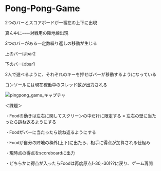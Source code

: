 # Pong-Pong-Game
2つのバーとスコアボードが一番左の上下に出現

真ん中に----対戦用の陣地線出現

2つのバーがある一定数繰り返しの移動が生じる

上のバーはbar2

下のバーはbar1

2人で遊べるように、それぞれのキーを押せばバーが移動するようになっている

コンソールには現在稼働中のスレッド数が出力される

![pingpong_game_キャプチャ](https://user-images.githubusercontent.com/39981286/129738799-99411254-d9a2-4994-8782-0519a94b22b6.PNG)

＜課題＞

・Foodの動きは左右に関してスクリーンの中だけに限定する = 左右の壁に当たったら跳ね返るようにする

・Foodがバーに当たったら跳ね返るようにする

・Foodが自分の陣地の枠外(上下)に出たら、相手に得点が加算される仕組み

・現時点の得点をscoreboardに出力

・どちらかに得点が入ったらFoodは再度原点(-30,-30)??に戻り、ゲーム再開
